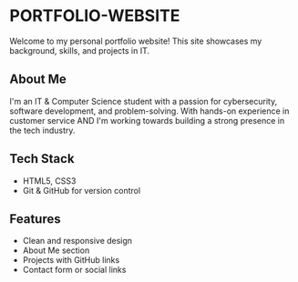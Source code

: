 # PORTFOLIO-WEBSITE

Welcome to my personal portfolio website! This site showcases my background, skills, and projects in IT.

##  About Me
I'm an IT & Computer Science student with a passion for cybersecurity, software development, and problem-solving. With hands-on experience in customer service AND  I'm working towards building a strong presence in the tech industry.

##  Tech Stack
- HTML5, CSS3
- Git & GitHub for version control

##  Features
- Clean and responsive design
- About Me section
- Projects with GitHub links
- Contact form or social links
